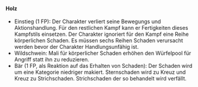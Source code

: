 #### Holz

* Einstieg (1 FP): Der Charakter verliert seine Bewegungs und Aktionshandlung. Für den restlichen Kampf kann er
Fertigkeiten dieses Kampfstils einsetzen. Der Charakter ignoriert für den Kampf eine Reihe körperlichen Schaden.
Es müssen sechs Reihen Schaden verursacht werden bevor der Charakter Handlungsunfähig ist.
* Wildschwein: Mali für körperlicher Schaden erhöhen den Würfelpool für Angriff statt ihn zu reduzieren.
* Bär (1 FP, als Reaktion auf das Erhalten von Schaden): Der Schaden wird um eine Kategorie niedriger makiert.
Sternschaden wird zu Kreuz und Kreuz zu Strichschaden. Strichschaden der so behandelt wird verfällt.
